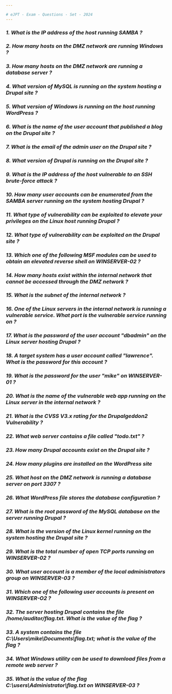 ```yaml
---  

# eJPT - Exam - Questions - Set - 2024 
---
```


### ***1. What is the IP address of the host running SAMBA ?*** 
### ***2. How many hosts on the DMZ network are running Windows ?*** 
### ***3. How many hosts on the DMZ network are running a database server ?*** 
### ***4. What version of MySQL is running on the system hosting a Drupal site ?*** 
### ***5. What version of Windows is running on the host running WordPress ?*** 
### ***6. What is the name of the user account that published a blog on the Drupal site ?*** 
### ***7. What is the email of the admin user on the Drupal site ?*** 
### ***8. What version of Drupal is running on the Drupal site ?*** 
### ***9. What is the IP address of the host vulnerable to an SSH brute-force attack ?*** 
### ***10. How many user accounts can be enumerated from the SAMBA server running on the system hosting Drupal ?*** 
### ***11. What type of vulnerability can be exploited to elevate your privileges on the Linux host running Drupal ?*** 
### ***12. What type of vulnerability can be exploited on the Drupal site ?*** 
### ***13. Which one of the following MSF modules can be used to obtain an elevated reverse shell on WINSERVER-02 ?*** 
### ***14. How many hosts exist within the internal network that cannot be accessed through the DMZ network ?*** 
### ***15. What is the subnet of the internal network ?*** 
### ***16. One of the Linux servers in the internal network is running a vulnerable service. What port is the vulnerable service running on ?*** 
### ***17. What is the password of the user account "dbadmin" on the Linux server hosting Drupal ?***
### ***18. A target system has a user account called "lawrence". What is the password for this account ?*** 
### ***19. What is the password for the user "mike" on WINSERVER-01 ?*** 
### ***20. What is the name of the vulnerable web app running on the Linux server in the internal network ?*** 
### ***21. What is the CVSS V3.x rating for the Drupalgeddon2 Vulnerability ?*** 
### ***22. What web server contains a file called "todo.txt" ?*** 
### ***23. How many Drupal accounts exist on the Drupal site ?***
### ***24. How many plugins are installed on the WordPress site***  
### ***25. What host on the DMZ network is running a database server on port 3307 ?*** 
### ***26. What WordPress file stores the database configuration ?*** 
### ***27. What is the root password of the MySQL database on the server running Drupal ?*** 
### ***28. What is the version of the Linux kernel running on the system hosting the Drupal site ?*** 
### ***29. What is the total number of open TCP ports running on WINSERVER-02 ?*** 
### ***30. What user account is a member of the local administrators group on WINSERVER-03 ?*** 
### ***31. Which one of the following user accounts is present on WINSERVER-O2 ?***  
### ***32. The server hosting Drupal contains the file /home/auditor/flag.txt. What is the value of the flag ?***     
### ***33. A system contains the file C:\Users\mike\Documents\flag.txt; what is the value of the flag ?***
### ***34. What Windows utility can be used to download files from a remote web server ?***    
### ***35. What is the value of the flag C:\users\Administrator\flag.txt on WINSERVER-03 ?***
